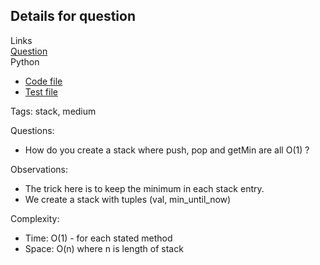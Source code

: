 ## Details for question

Links  
[Question](https://leetcode.com/problems/min-stack/description/?envType=study-plan-v2&envId=top-interview-150) <br>
Python  
 - [Code file](py/lc101.py)  
 - [Test file](py/lc101_test.py)

Tags: stack, medium

Questions:

- How do you create a stack where push, pop and getMin are all O(1) ?

Observations:

- The trick here is to keep the minimum in each stack entry.
- We create a stack with tuples (val, min_until_now)

Complexity:

- Time: O(1) - for each stated method
- Space: O(n) where n is length of stack
